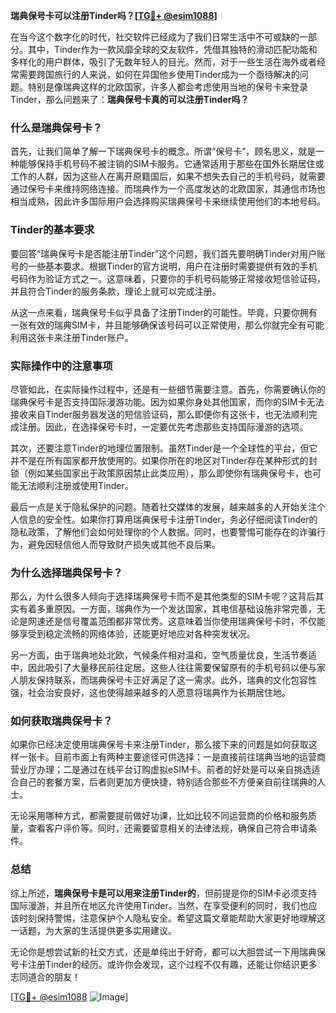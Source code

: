 **瑞典保号卡可以注册Tinder吗？[[TG💪+ @esim1088](https://t.me/s/esim1088)]**

在当今这个数字化的时代，社交软件已经成为了我们日常生活中不可或缺的一部分。其中，Tinder作为一款风靡全球的交友软件，凭借其独特的滑动匹配功能和多样化的用户群体，吸引了无数年轻人的目光。然而，对于一些生活在海外或者经常需要跨国旅行的人来说，如何在异国他乡使用Tinder成为一个亟待解决的问题。特别是像瑞典这样的北欧国家，许多人都会考虑使用当地的保号卡来登录Tinder，那么问题来了：**瑞典保号卡真的可以注册Tinder吗？**

### **什么是瑞典保号卡？**

首先，让我们简单了解一下瑞典保号卡的概念。所谓“保号卡”，顾名思义，就是一种能够保持手机号码不被注销的SIM卡服务。它通常适用于那些在国外长期居住或工作的人群，因为这些人在离开原籍国后，如果不想失去自己的手机号码，就需要通过保号卡来维持网络连接。而瑞典作为一个高度发达的北欧国家，其通信市场也相当成熟，因此许多国际用户会选择购买瑞典保号卡来继续使用他们的本地号码。

### **Tinder的基本要求**

要回答“瑞典保号卡是否能注册Tinder”这个问题，我们首先要明确Tinder对用户账号的一些基本要求。根据Tinder的官方说明，用户在注册时需要提供有效的手机号码作为验证方式之一。这意味着，只要你的手机号码能够正常接收短信验证码，并且符合Tinder的服务条款，理论上就可以完成注册。

从这一点来看，瑞典保号卡似乎具备了注册Tinder的可能性。毕竟，只要你拥有一张有效的瑞典SIM卡，并且能够确保该号码可以正常使用，那么你就完全有可能利用这张卡来注册Tinder账户。

### **实际操作中的注意事项**

尽管如此，在实际操作过程中，还是有一些细节需要注意。首先，你需要确认你的瑞典保号卡是否支持国际漫游功能。因为如果你身处其他国家，而你的SIM卡无法接收来自Tinder服务器发送的短信验证码，那么即便你有这张卡，也无法顺利完成注册。因此，在选择保号卡时，一定要优先考虑那些支持国际漫游的选项。

其次，还要注意Tinder的地理位置限制。虽然Tinder是一个全球性的平台，但它并不是在所有国家都开放使用的。如果你所在的地区对Tinder存在某种形式的封锁（例如某些国家出于政策原因禁止此类应用），那么即使你有瑞典保号卡，也可能无法顺利注册或使用Tinder。

最后一点是关于隐私保护的问题。随着社交媒体的发展，越来越多的人开始关注个人信息的安全性。如果你打算用瑞典保号卡注册Tinder，务必仔细阅读Tinder的隐私政策，了解他们会如何处理你的个人数据。同时，也要警惕可能存在的诈骗行为，避免因轻信他人而导致财产损失或其他不良后果。

### **为什么选择瑞典保号卡？**

那么，为什么很多人倾向于选择瑞典保号卡而不是其他类型的SIM卡呢？这背后其实有着多重原因。一方面，瑞典作为一个发达国家，其电信基础设施非常完善，无论是网速还是信号覆盖范围都非常优秀。这意味着当你使用瑞典保号卡时，不仅能够享受到稳定流畅的网络体验，还能更好地应对各种突发状况。

另一方面，由于瑞典地处北欧，气候条件相对温和，空气质量优良，生活节奏适中，因此吸引了大量移民前往定居。这些人往往需要保留原有的手机号码以便与家人朋友保持联系，而瑞典保号卡正好满足了这一需求。此外，瑞典的文化包容性强，社会治安良好，这也使得越来越多的人愿意将瑞典作为长期居住地。

### **如何获取瑞典保号卡？**

如果你已经决定使用瑞典保号卡来注册Tinder，那么接下来的问题是如何获取这样一张卡。目前市面上有两种主要途径可供选择：一是直接前往瑞典当地的运营商营业厅办理；二是通过在线平台订购虚拟eSIM卡。前者的好处是可以亲自挑选适合自己的套餐方案，后者则更加方便快捷，特别适合那些不方便亲自前往瑞典的人士。

无论采用哪种方式，都需要提前做好功课，比如比较不同运营商的价格和服务质量，查看客户评价等。同时，还需要留意相关的法律法规，确保自己符合申请条件。

### **总结**

综上所述，**瑞典保号卡是可以用来注册Tinder的**，但前提是你的SIM卡必须支持国际漫游，并且所在地区允许使用Tinder。当然，在享受便利的同时，我们也应该时刻保持警惕，注意保护个人隐私安全。希望这篇文章能帮助大家更好地理解这一话题，为大家的生活提供更多实用建议。

无论你是想尝试新的社交方式，还是单纯出于好奇，都可以大胆尝试一下用瑞典保号卡注册Tinder的经历。或许你会发现，这个过程不仅有趣，还能让你结识更多志同道合的朋友！

[[TG💪+ @esim1088](https://t.me/s/esim1088) ![Image](https://i.postimg.cc/4NQfJmqS/Snipaste-2025-05-13-00-14-12.png)]